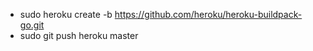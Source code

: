 
* sudo heroku create -b https://github.com/heroku/heroku-buildpack-go.git
* sudo git push heroku master
